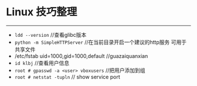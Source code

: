 Linux 技巧整理
=============
---
* `ldd --version`   //查看glibc版本
* `python -m SimpleHTTPServer` //在当前目录开启一个建议的http服务 可用于共享文件
* /etc/fstab       uid=1000,gid=1000,default		//guazaiquanxian
* `id klbj`   //查看用户信息
* `root # gpasswd -a <user> vboxusers`		//把用户添加到组
* `root # netstat -tupln`	// show service port